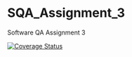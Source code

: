 # SQA_Assignment_3
Software QA Assignment 3

<a href='https://coveralls.io/github/cammbyrne/SQA_Assignment_3?branch=main'><img src='https://coveralls.io/repos/github/cammbyrne/SQA_Assignment_3/badge.svg?branch=main' alt='Coverage Status' /></a>
